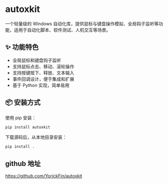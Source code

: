 # autoxkit

一个轻量级的 Windows 自动化库，提供鼠标与键盘操作模拟、全局钩子监听等功能，适用于自动化脚本、软件测试、人机交互等场景。

## ✨ 功能特色

- 全局鼠标和键盘钩子监听
- 支持鼠标点击、移动、滚轮操作
- 支持按键按下、释放、文本输入
- 事件回调设计，便于集成和扩展
- 基于 Python 实现，简单易用

## 📦 安装方式

使用 pip 安装：

```bash
pip install autoxkit
```

下载源码后，从本地目录安装：

```bash
pip install .
```

## github 地址

https://github.com/YorickFin/autoxkit